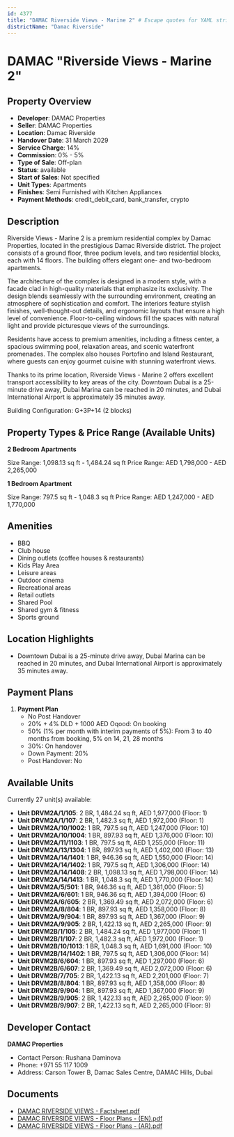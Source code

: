```yaml
---
id: 4377
title: "DAMAC Riverside Views - Marine 2" # Escape quotes for YAML string
districtName: "Damac Riverside"
---
```


# DAMAC "Riverside Views - Marine 2"

## Property Overview
- **Developer**: DAMAC Properties
- **Seller**: DAMAC Properties
- **Location**: Damac Riverside
- **Handover Date**: 31 March 2029
- **Service Charge**: 14%
- **Commission**: 0% - 5%
- **Type of Sale**: Off-plan
- **Status**: available
- **Start of Sales**: Not specified
- **Unit Types**: Apartments
- **Finishes**: Semi Furnished with Kitchen Appliances
- **Payment Methods**: credit_debit_card, bank_transfer, crypto

## Description
Riverside Views - Marine 2 is a premium residential complex by Damac Properties, located in the prestigious Damac Riverside district. The project consists of a ground floor, three podium levels, and two residential blocks, each with 14 floors. The building offers elegant one- and two-bedroom apartments.

The architecture of the complex is designed in a modern style, with a facade clad in high-quality materials that emphasize its exclusivity. The design blends seamlessly with the surrounding environment, creating an atmosphere of sophistication and comfort. The interiors feature stylish finishes, well-thought-out details, and ergonomic layouts that ensure a high level of convenience. Floor-to-ceiling windows fill the spaces with natural light and provide picturesque views of the surroundings.

Residents have access to premium amenities, including a fitness center, a spacious swimming pool, relaxation areas, and scenic waterfront promenades. The complex also houses Portofino and Island Restaurant, where guests can enjoy gourmet cuisine with stunning waterfront views.

Thanks to its prime location, Riverside Views - Marine 2 offers excellent transport accessibility to key areas of the city. Downtown Dubai is a 25-minute drive away, Dubai Marina can be reached in 20 minutes, and Dubai International Airport is approximately 35 minutes away.

Building Configuration: G+3P+14 (2 blocks)

## Property Types & Price Range (Available Units)
**2 Bedroom Apartments**

Size Range: 1,098.13 sq ft - 1,484.24 sq ft
Price Range: AED 1,798,000 - AED 2,265,000

**1 Bedroom Apartment**

Size Range: 797.5 sq ft - 1,048.3 sq ft
Price Range: AED 1,247,000 - AED 1,770,000

## Amenities
- BBQ
- Club house
- Dining outlets  (coffee houses & restaurants)
- Kids Play Area
- Leisure areas
- Outdoor cinema
- Recreational areas
- Retail outlets
- Shared Pool
- Shared gym & fitness
- Sports ground

## Location Highlights
- Downtown Dubai is a 25-minute drive away, Dubai Marina can be reached in 20 minutes, and Dubai International Airport is approximately 35 minutes away.

## Payment Plans
1. **Payment Plan**
   - No Post Handover
   - 20% + 4% DLD + 1000 AED Oqood: On booking
   - 50% (1% per month with interim payments of 5%): From 3 to 40 months from booking, 5% on 14, 21, 28 months
   - 30%: On handover
   - Down Payment: 20%
   - Post Handover: No

## Available Units
Currently 27 unit(s) available:
- **Unit DRVM2A/1/105**: 2 BR, 1,484.24 sq ft, AED 1,977,000 (Floor: 1)
- **Unit DRVM2A/1/107**: 2 BR, 1,482.3 sq ft, AED 1,972,000 (Floor: 1)
- **Unit DRVM2A/10/1002**: 1 BR, 797.5 sq ft, AED 1,247,000 (Floor: 10)
- **Unit DRVM2A/10/1004**: 1 BR, 897.93 sq ft, AED 1,376,000 (Floor: 10)
- **Unit DRVM2A/11/1103**: 1 BR, 797.5 sq ft, AED 1,255,000 (Floor: 11)
- **Unit DRVM2A/13/1304**: 1 BR, 897.93 sq ft, AED 1,402,000 (Floor: 13)
- **Unit DRVM2A/14/1401**: 1 BR, 946.36 sq ft, AED 1,550,000 (Floor: 14)
- **Unit DRVM2A/14/1402**: 1 BR, 797.5 sq ft, AED 1,306,000 (Floor: 14)
- **Unit DRVM2A/14/1408**: 2 BR, 1,098.13 sq ft, AED 1,798,000 (Floor: 14)
- **Unit DRVM2A/14/1413**: 1 BR, 1,048.3 sq ft, AED 1,770,000 (Floor: 14)
- **Unit DRVM2A/5/501**: 1 BR, 946.36 sq ft, AED 1,361,000 (Floor: 5)
- **Unit DRVM2A/6/601**: 1 BR, 946.36 sq ft, AED 1,394,000 (Floor: 6)
- **Unit DRVM2A/6/605**: 2 BR, 1,369.49 sq ft, AED 2,072,000 (Floor: 6)
- **Unit DRVM2A/8/804**: 1 BR, 897.93 sq ft, AED 1,358,000 (Floor: 8)
- **Unit DRVM2A/9/904**: 1 BR, 897.93 sq ft, AED 1,367,000 (Floor: 9)
- **Unit DRVM2A/9/905**: 2 BR, 1,422.13 sq ft, AED 2,265,000 (Floor: 9)
- **Unit DRVM2B/1/105**: 2 BR, 1,484.24 sq ft, AED 1,977,000 (Floor: 1)
- **Unit DRVM2B/1/107**: 2 BR, 1,482.3 sq ft, AED 1,972,000 (Floor: 1)
- **Unit DRVM2B/10/1013**: 1 BR, 1,048.3 sq ft, AED 1,691,000 (Floor: 10)
- **Unit DRVM2B/14/1402**: 1 BR, 797.5 sq ft, AED 1,306,000 (Floor: 14)
- **Unit DRVM2B/6/604**: 1 BR, 897.93 sq ft, AED 1,297,000 (Floor: 6)
- **Unit DRVM2B/6/607**: 2 BR, 1,369.49 sq ft, AED 2,072,000 (Floor: 6)
- **Unit DRVM2B/7/705**: 2 BR, 1,422.13 sq ft, AED 2,201,000 (Floor: 7)
- **Unit DRVM2B/8/804**: 1 BR, 897.93 sq ft, AED 1,358,000 (Floor: 8)
- **Unit DRVM2B/9/904**: 1 BR, 897.93 sq ft, AED 1,367,000 (Floor: 9)
- **Unit DRVM2B/9/905**: 2 BR, 1,422.13 sq ft, AED 2,265,000 (Floor: 9)
- **Unit DRVM2B/9/907**: 2 BR, 1,422.13 sq ft, AED 2,265,000 (Floor: 9)

## Developer Contact
**DAMAC Properties**
- Contact Person: Rushana Daminova
- Phone: +971 55 117 1009
- Address: Carson Tower B, Damac Sales Centre, DAMAC Hills, Dubai

## Documents
- [DAMAC RIVERSIDE VIEWS - Factsheet.pdf](https://cdn.geniemap.net/2025/01/28/vsHzQ0eHucLItSIzTtU2Uf5A6TGYO9PopUJalXcy.pdf)
- [DAMAC RIVERSIDE VIEWS - Floor Plans - (EN).pdf](https://cdn.geniemap.net/2025/01/28/5oeGDoz5mvWfHeNXotPPA91xTrUrPQQYJbSPYyxc.pdf)
- [DAMAC RIVERSIDE VIEWS - Floor Plans - (AR).pdf](https://cdn.geniemap.net/2025/02/10/dSNlraBjlo4KuuOMzLMz78ZkWBZYyoEkLsOtLBCg.pdf)

